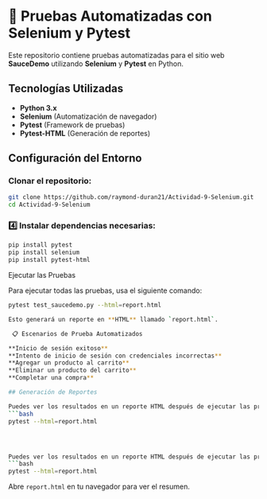 # 🚀 Pruebas Automatizadas con Selenium y Pytest

Este repositorio contiene pruebas automatizadas para el sitio web **SauceDemo** utilizando **Selenium** y **Pytest** en Python.

##  Tecnologías Utilizadas
-  **Python 3.x**
- **Selenium** (Automatización de navegador)
- **Pytest** (Framework de pruebas)
- **Pytest-HTML** (Generación de reportes)

##  Configuración del Entorno

### Clonar el repositorio:
```bash
git clone https://github.com/raymond-duran21/Actividad-9-Selenium.git
cd Actividad-9-Selenium
```

### 4️⃣ Instalar dependencias necesarias:
```bash
pip install pytest
pip install selenium
pip install pytest-html
```

 Ejecutar las Pruebas

Para ejecutar todas las pruebas, usa el siguiente comando:
```bash
pytest test_saucedemo.py --html=report.html

Esto generará un reporte en **HTML** llamado `report.html`.

 📋 Escenarios de Prueba Automatizados

**Inicio de sesión exitoso**  
**Intento de inicio de sesión con credenciales incorrectas**  
**Agregar un producto al carrito**  
**Eliminar un producto del carrito**  
**Completar una compra**  

## Generación de Reportes

Puedes ver los resultados en un reporte HTML después de ejecutar las pruebas:
```bash
pytest --html=report.html




Puedes ver los resultados en un reporte HTML después de ejecutar las pruebas:
```bash
pytest --html=report.html
```
Abre `report.html` en tu navegador para ver el resumen.
